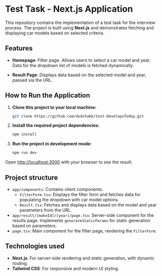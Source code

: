 # Test Task - Next.js Application

This repository contains the implementation of a test task for the interview process. The project is built using **Next.js** and demonstrates fetching and displaying car models based on selected criteria.


## Features

- **Homepage**: Filter page. Allows users to select a car model and year. Data for the dropdown list of models is fetched dynamically.

- **Result Page**: Displays data based on the selected model and year, passed via the URL.


## How to Run the Application

1. **Clone this project to your local machine:**  

   ```bash
   git clone https://github.com/dudchakk/test-DevelopsToday.git
   ```
2. **Install the required project dependencies:**  

   ```bash
   npm install
   ```
3. **Run the project in development mode:**  

   ```bash
   npm run dev
   ```

Open [http://localhost:3000](http://localhost:3000) with your browser to see the result.


## Project structure

- `app/components`: Contains client components.
  - `FilterForm.tsx`: Displays the filter form and fetches data for populating the dropdown with car model options.
  - `Result.tsx`: Fetches and displays data based on the model and year parameters from the URL.
- `app/result/[makeId]/[year]/page.tsx`: Server-side component for the results page. Implements `generateStaticParams` for static generation based on parameters.
- `page.tsx`: Main component for the filter page, rendering the `FilterForm`.


## Technologies used

- **Next.js**: For server-side rendering and static generation, with dynamic routing.
- **Tailwind CSS**: For responsive and modern UI styling.